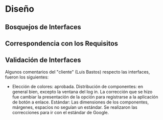 
<h1>Diseño</h1>


## Bosquejos de Interfaces 
## Correspondencia con los Requisitos 
## Validación de Interfaces

Algunos comentarios del "cliente" (Luis Bastos) respecto las
   interfaces, fueron los siguientes:  
   

 - Elección de colores: aprobada.
   Distribución de componentes: en general bien, excepto la ventana del
   log in. La corrección que se hizo fue cambiar la presentación de la
   opción para registrarse a la aplicación de botón a enlace.  Estándar:
   Las dimensiones de los componentes, márgenes, espacios no seguían un
   estándar. Se realizaron las correcciones para ir con el estándar de
   Google.

<!--stackedit_data:
eyJoaXN0b3J5IjpbLTMxMjAxMjMxMCwtMTgzMDYzMjE2NF19
-->